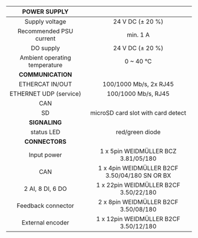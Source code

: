 | **POWER SUPPLY** |   |
| :---: | :---: |
| Supply voltage | 24 V DC (± 20 %) |
| Recommended PSU current | min. 1 A |
| DO supply | 24 V DC (± 20 %) |
| Ambient operating temperature | 0 ~ 40 °C |
| **COMMUNICATION** |   |
| ETHERCAT IN/OUT | 100/1000 Mb/s, 2x RJ45 |
| ETHERNET UDP (service) | 100/1000 Mb/s, RJ45 |
| CAN |   |
| SD | microSD card slot with card detect |
| **SIGNALING** |   |
| status LED | red/green diode |
| **CONNECTORS** |   |
| Input power | 1 x 5pin WEIDMÜLLER  BCZ 3.81/05/180 |
| CAN | 1 x 4pin WEIDMÜLLER B2CF 3.50/04/180 SN OR BX |
| 2 AI, 8 DI, 6 DO | 1 x 22pin WEIDMÜLLER  B2CF 3.50/22/180 |
| Feedback connector | 2 x 8pin WEIDMÜLLER  B2CF 3.50/08/180 |
| External encoder | 1 x 12pin WEIDMÜLLER  B2CF 3.50/12/180 |
